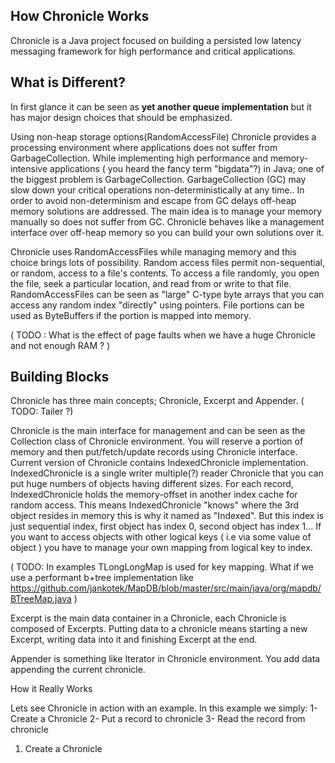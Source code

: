 ## How Chronicle Works
Chronicle is a Java project focused on building a persisted low latency messaging framework for high performance and critical applications. 

## What is Different?
In first glance it can be seen as **yet another queue implementation** but it has major design choices that should be emphasized. 

Using non-heap storage options(RandomAccessFile) Chronicle provides a processing environment where applications does not suffer from GarbageCollection. While implementing high performance and memory-intensive applications ( you heard the fancy term "bigdata"?) in Java; one of the biggest problem is GarbageCollection. GarbageCollection (GC) may slow down your critical operations non-deterministically at any time.. In order to avoid non-determinism and escape from GC delays off-heap memory solutions are addressed. The main idea is to manage your memory manually so does not suffer from GC. Chronicle behaves like a management interface over off-heap memory so you can build your own solutions over it.

Chronicle uses RandomAccessFiles while managing memory and this choice brings lots of possibility. Random access files permit non-sequential, or random, access to a file's contents. To access a file randomly, you open the file, seek a particular location, and read from or write to that file. RandomAccessFiles can be seen as "large" C-type byte arrays that you can access any random index "directly" using pointers. File portions can be used as ByteBuffers if the portion is mapped into memory. 

( TODO : What is the effect of page faults when we have a huge Chronicle and not enough RAM ? ) 

## Building Blocks
Chronicle has three main concepts; Chronicle, Excerpt and Appender. 
( TODO: Tailer ?) 

Chronicle is the main interface for management and can be seen as the Collection class of Chronicle environment. You will reserve a portion of memory and then put/fetch/update records using Chronicle interface. Current version of Chronicle contains IndexedChronicle implementation. IndexedChronicle is a single writer multiple(?) reader Chronicle that you can put huge numbers of objects having different sizes. For each record, IndexedChronicle holds the memory-offset in another index cache for random access. This means IndexedChronicle "knows" where the 3rd object resides in memory this is why it named as "Indexed". But this index is just sequential index, first object has index 0, second object has index 1... If you want to access objects with other logical keys ( i.e via some value of object ) you have to manage your own mapping from logical key to index. 

( TODO: In examples TLongLongMap is used for key mapping. What if we use a performant b+tree implementation like <https://github.com/jankotek/MapDB/blob/master/src/main/java/org/mapdb/BTreeMap.java> ) 

Excerpt is the main data container in a Chronicle, each Chronicle is composed of Excerpts. Putting data to a chronicle means starting a new Excerpt, writing data into it and finishing Excerpt at the end. 

Appender is something like Iterator in Chronicle environment. You add data appending the current chronicle. 

How it Really Works

Lets see Chronicle in action with an example. In this example we simply: 
	1- Create a Chronicle
	2- Put a record to chronicle
	3- Read the record from chronicle

	
1. Create a Chronicle
